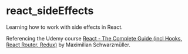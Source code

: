 # react_sideEffects
Learning how to work with side effects in React.

Referencing the Udemy course [React - The Complete Guide (incl Hooks, React Router, Redux)](https://www.udemy.com/course/react-the-complete-guide-incl-redux/) by Maximilian Schwarzmüller.
